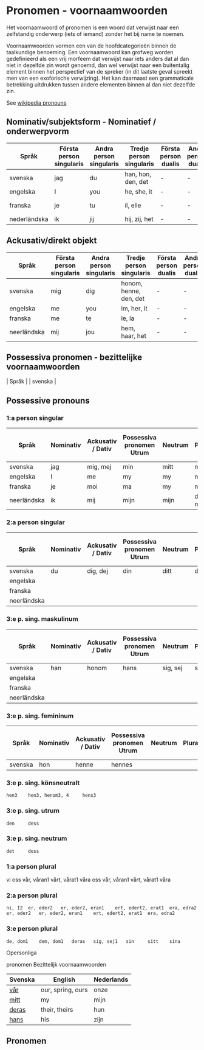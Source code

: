 # Pronomen - voornaamwoorden

Het voornaamwoord of pronomen is een woord dat verwijst naar een zelfstandig onderwerp (iets of iemand) zonder het bij name te noemen.

Voornaamwoorden vormen een van de hoofdcategorieën binnen de taalkundige benoeming. Een voornaamwoord kan grofweg worden gedefinieerd als een vrij morfeem dat verwijst naar iets anders dat al dan niet in dezelfde zin wordt genoemd, dan wel verwijst naar een buitentalig element binnen het perspectief van de spreker (in dit laatste geval spreekt men van een exoforische verwijzing). Het kan daarnaast een grammaticale betrekking uitdrukken tussen andere elementen binnen al dan niet dezelfde zin. 

See [wikipedia pronouns](https://en.wikipedia.org/wiki/Swedish_grammar#Pronouns)

## Nominativ/subjektsform - Nominatief / onderwerpvorm

| Språk | Första person singularis | Andra person singularis | Tredje person singularis | Första person dualis | Andra person dualis | Tredje person dualis | Första person pluralis | Andra person pluralis | Tredje person pluralis | Formellt/ artigt, singularis | Formellt/ artigt, pluralis |
| ------- | --- | --- | --- | --- | --- | --- | --- | --- | --- | --- | --- | 
| svenska | jag | du | han, hon, den, det | - | - | - | vi | ni | de |  |  |
| engelska | I | you | he, she, it | - | - | - | we | you | they |  |  |
| franska | je | tu | il, elle | - | - | - | nous | vous | ils, elles |  |  |
| nederländska | ik| jij | hij, zij, het | - | - | - | wij | jullie, u | zij | | |

## Ackusativ/direkt objekt

| Språk | Första person singularis | Andra person singularis | Tredje person singularis | Första person dualis | Andra person dualis | Tredje person dualis | Första person pluralis | Andra person pluralis | Tredje person pluralis |
| --- | --- | --- | --- | --- | --- | --- | --- | --- | --- |
| svenska | mig | dig | honom, henne, den, det | - | - | - | oss | er | dem |
| engelska | me | you | im, her, it | - | - | - | us | you | them |
| franska | me | te | le, la | - | - | - | nous | vous | les |
| neerländska | mij | jou | hem, haar, het | - | - | - | ons | jullie, u | hun, hen |

## Possessiva pronomen - bezittelijke voornaamwoorden

| Språk | 
| svenska | 
 

## Possessive pronouns

### 1:a person singular 

| Språk | Nominativ | Ackusativ / Dativ | Possessiva pronomen Utrum | Neutrum | Plural | Reflexiva pronomen |	Reflexiva possessiva pronomen Utrum | Neutrum | Plural |
| --- | --- | --- | --- | --- | --- | --- | --- | --- | --- |
| svenska | jag | mig, mej | min | mitt | mina | mig, mej | min | mitt | mina |
| engelska | I | me | my | my | mine | me | my | mine |
| franska | je | moi | ma | my |  mien | moi | ma | mien | 
| neerländska | ik | mij | mijn | mijn | de mijne | mij | mijn | de mijne |

### 2:a person singular

| Språk | Nominativ | Ackusativ / Dativ | Possessiva pronomen Utrum | Neutrum | Plural | Reflexiva pronomen |	Reflexiva possessiva pronomen Utrum | Neutrum | Plural |
| --- | --- | --- | --- | --- | --- | --- | --- | --- | --- |
| svenska | du | dig, dej | din | ditt | dina | dig, dej1 | din | ditt | dina |
| engelska |
| franska |
| neerländska |

### 3:e p. sing. maskulinum 

| Språk | Nominativ | Ackusativ / Dativ | Possessiva pronomen Utrum | Neutrum | Plural | Reflexiva pronomen |	Reflexiva possessiva pronomen Utrum | Neutrum | Plural |
| --- | --- | --- | --- | --- | --- | --- | --- | --- | --- |
| svenska | han | honom | hans | sig, sej | sin | sitt | sina |
| engelska |
| franska |
| neerländska |

### 3:e p. sing. femininum
| Språk | Nominativ | Ackusativ / Dativ | Possessiva pronomen Utrum | Neutrum | Plural | Reflexiva pronomen |	Reflexiva possessiva pronomen Utrum | Neutrum | Plural |
| --- | --- | --- | --- | --- | --- | --- | --- | --- | --- |
| svenska| hon | henne | hennes | 

### 3:e p. sing. könsneutralt

 	hen3 	hen3, henom3, 4 	hens3

### 3:e p. sing. utrum
 	den 	dess

### 3:e p. sing. neutrum
 	det 	dess

### 1:a person plural

vi 	oss 	vår, våran1 	vårt, vårat1 	våra 	oss 	vår, våran1 	vårt, vårat1 	våra

### 2:a person plural

 	ni, I2 	er, eder2 	er, eder2, eran1 	ert, edert2, erat1 	era, edra2 	er, eder2 	er, eder2, eran1 	ert, edert2, erat1 	era, edra2

### 3:e person plural

 	de, dom1 	dem, dom1 	deras 	sig, sej1 	sin 	sitt 	sina
Opersonliga


pronomen
Bezittelijk voornaamwoorden

| Svenska | English  | Nederlands |
| ------- | -------- | ---------- |
| [vår](https://sv.wiktionary.org/wiki/vår) | our, spring, ours| onze |
| [mitt](https://sv.wiktionary.org/wiki/mitt) | my | mijn |
| [deras](https://sv.wiktionary.org/wiki/deras) | their, theirs | hun |
| [hans](https://sv.wiktionary.org/wiki/hans) | his | zijn |

## Pronomen


